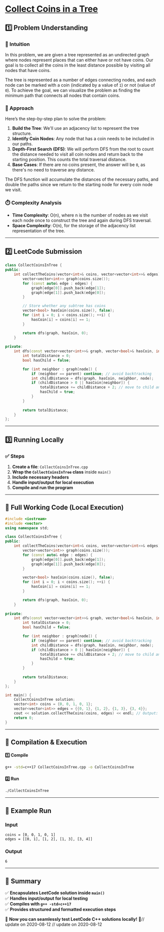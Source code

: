 # **[Collect Coins in a Tree](https://leetcode.com/problems/collect-coins-in-a-tree/description/)**  

## **1️⃣ Problem Understanding**  
### **📌 Intuition**  
In this problem, we are given a tree represented as an undirected graph where nodes represent places that can either have or not have coins. Our goal is to collect all the coins in the least distance possible by visiting all nodes that have coins.

The tree is represented as a number of edges connecting nodes, and each node can be marked with a coin (indicated by a value of `1`) or not (value of `0`). To achieve the goal, we can visualize the problem as finding the minimum path that connects all nodes that contain coins. 

### **🚀 Approach**  
Here’s the step-by-step plan to solve the problem:
1. **Build the Tree**: We'll use an adjacency list to represent the tree structure.
2. **Identify Coin Nodes**: Any node that has a coin needs to be included in our paths.
3. **Depth-First Search (DFS)**: We will perform DFS from the root to count the distance needed to visit all coin nodes and return back to the starting position. This counts the total traversal distance.
4. **Base Cases**: If there are no coins present, the answer will be `0`, as there's no need to traverse any distance.

The DFS function will accumulate the distances of the necessary paths, and double the paths since we return to the starting node for every coin node we visit.

### **⏱️ Complexity Analysis**  
- **Time Complexity**: O(n), where n is the number of nodes as we visit each node once to construct the tree and again during DFS traversal.
- **Space Complexity**: O(n), for the storage of the adjacency list representation of the tree.

---  

## **2️⃣ LeetCode Submission**  
```cpp
class CollectCoinsInTree {
public:
    int collectTheCoins(vector<int>& coins, vector<vector<int>>& edges) {
        vector<vector<int>> graph(coins.size());
        for (const auto& edge : edges) {
            graph[edge[0]].push_back(edge[1]);
            graph[edge[1]].push_back(edge[0]);
        }

        // Store whether any subtree has coins 
        vector<bool> hasCoin(coins.size(), false);
        for (int i = 0; i < coins.size(); ++i) {
            hasCoin[i] = coins[i] == 1;
        }

        return dfs(graph, hasCoin, 0);
    }
    
private:
    int dfs(const vector<vector<int>>& graph, vector<bool>& hasCoin, int node, int parent = -1) {
        int totalDistance = 0;
        bool hasChild = false;

        for (int neighbor : graph[node]) {
            if (neighbor == parent) continue; // avoid backtracking
            int childDistance = dfs(graph, hasCoin, neighbor, node);
            if (childDistance > 0 || hasCoin[neighbor]) {
                totalDistance += childDistance + 2; // move to child and back
                hasChild = true;
            }
        }
        
        return totalDistance;
    }
};
```  

---  

## **3️⃣ Running Locally**  
### **✅ Steps**  
1. **Create a file**: `CollectCoinsInTree.cpp`  
2. **Wrap the `CollectCoinsInTree` class** inside `main()`  
3. **Include necessary headers**  
4. **Handle input/output for local execution**  
5. **Compile and run the program**  

---  

## **📝 Full Working Code (Local Execution)**  
```cpp
#include <iostream>
#include <vector>
using namespace std;

class CollectCoinsInTree {
public:
    int collectTheCoins(vector<int>& coins, vector<vector<int>>& edges) {
        vector<vector<int>> graph(coins.size());
        for (const auto& edge : edges) {
            graph[edge[0]].push_back(edge[1]);
            graph[edge[1]].push_back(edge[0]);
        }

        vector<bool> hasCoin(coins.size(), false);
        for (int i = 0; i < coins.size(); ++i) {
            hasCoin[i] = coins[i] == 1;
        }

        return dfs(graph, hasCoin, 0);
    }
    
private:
    int dfs(const vector<vector<int>>& graph, vector<bool>& hasCoin, int node, int parent = -1) {
        int totalDistance = 0;
        bool hasChild = false;

        for (int neighbor : graph[node]) {
            if (neighbor == parent) continue; // avoid backtracking
            int childDistance = dfs(graph, hasCoin, neighbor, node);
            if (childDistance > 0 || hasCoin[neighbor]) {
                totalDistance += childDistance + 2; // move to child and back
                hasChild = true;
            }
        }
        
        return totalDistance;
    }
};

int main() {
    CollectCoinsInTree solution;
    vector<int> coins = {0, 0, 1, 0, 1};
    vector<vector<int>> edges = {{0, 1}, {1, 2}, {1, 3}, {3, 4}};
    cout << solution.collectTheCoins(coins, edges) << endl; // Output: 6
    return 0;
}
```  

---  

## **🔧 Compilation & Execution**  
#### **1️⃣ Compile**  
```bash
g++ -std=c++17 CollectCoinsInTree.cpp -o CollectCoinsInTree
```  

#### **2️⃣ Run**  
```bash
./CollectCoinsInTree
```  

---  

## **🎯 Example Run**  
### **Input**  
```
coins = [0, 0, 1, 0, 1]
edges = [[0, 1], [1, 2], [1, 3], [3, 4]]
```  
### **Output**  
```
6
```  

---  

## **📌 Summary**  
✅ **Encapsulates LeetCode solution inside `main()`**  
✅ **Handles input/output for local testing**  
✅ **Compiles with `g++ -std=c++17`**  
✅ **Provides structured and formatted execution steps**  

🚀 **Now you can seamlessly test LeetCode C++ solutions locally!** 🚀// update on 2020-08-12
// update on 2020-08-12
